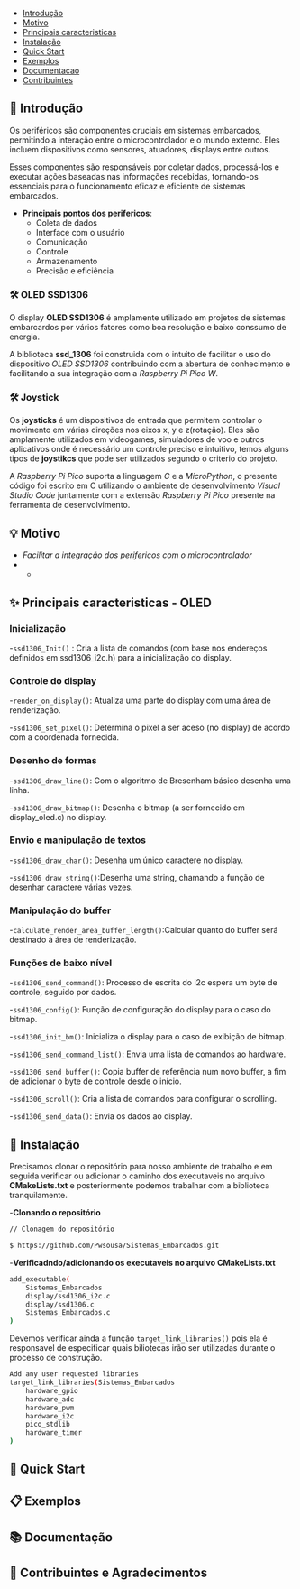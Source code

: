 - [Introdução](#-introdução)
- [Motivo](#-motivo)
- [Principais caracteristicas](#-caracteristicas--capacidades)
- [Instalação](#-instalacao)
- [Quick Start](#-quick-start)
- [Exemplos](#-exemplos)
- [Documentacao](#-documentacao)
- [Contribuintes](#-contribuintes)


## 🌟 Introdução

Os periféricos são componentes cruciais em sistemas embarcados, permitindo a interação entre o microcontrolador e o mundo externo. Eles incluem dispositivos como sensores, atuadores, displays entre outros. 

Esses componentes são responsáveis por coletar dados, processá-los e executar ações baseadas nas informações recebidas, tornando-os essenciais para o funcionamento eficaz e eficiente de sistemas embarcados.

- **Principais pontos dos perifericos**:
    - Coleta de dados
    - Interface com o usuário
    - Comunicação
    - Controle
    - Armazenamento
    - Precisão e eficiência

### 🛠️ OLED SSD1306

O display **OLED SSD1306** é amplamente utilizado em projetos de sistemas embarcardos por vários fatores como boa resolução e baixo conssumo de energia.

A biblioteca **ssd_1306** foi construida com o intuito de facilitar o uso do dispositivo *OLED SSD1306* contribuindo com a abertura de conhecimento e facilitando a sua integração com a *Raspberry Pi Pico W*. 

### 🛠️ Joystick 

Os **joysticks** é um dispositivos de entrada que permitem controlar o movimento em várias direções nos eixos x, y e z(rotação). Eles são amplamente utilizados em videogames, simuladores de voo e outros aplicativos onde é necessário um controle preciso e intuitivo, temos alguns tipos de **joystikcs** que pode ser utilizados segundo o criterio do projeto.

A *Raspberry Pi Pico* suporta a linguagem *C* e a *MicroPython*, o presente código foi escrito em C utilizando o ambiente de desenvolvimento *Visual Studio Code* juntamente com a extensão *Raspberry Pi Pico* presente na ferramenta de desenvolvimento.

## 💡 Motivo

- *Facilitar a integração dos perifericos com o microcontrolador*
- *

## ✨ Principais caracteristicas - OLED

### Inicialização

-`ssd1306_Init()` : Cria a lista de comandos (com base nos endereços definidos em ssd1306_i2c.h) para a inicialização do display.

### Controle do display

-`render_on_display()`: Atualiza uma parte do display com uma área de renderização.

-`ssd1306_set_pixel()`: Determina o pixel a ser aceso (no display) de acordo com a coordenada fornecida.

### Desenho de formas 

-`ssd1306_draw_line()`: Com o algoritmo de Bresenham básico desenha uma linha.

-`ssd1306_draw_bitmap()`: Desenha o bitmap (a ser fornecido em display_oled.c) no display.

### Envio e manipulação de textos

-`ssd1306_draw_char()`: Desenha um único caractere no display.

-`ssd1306_draw_string()`:Desenha uma string, chamando a função de desenhar 
caractere várias vezes.

### Manipulação do buffer

-`calculate_render_area_buffer_length()`:Calcular quanto do buffer será destinado à área de renderização.

### Funções de baixo nível

-`ssd1306_send_command()`: Processo de escrita do i2c espera um byte de controle, seguido por dados.

-`ssd1306_config()`: Função de configuração do display para o caso do bitmap.

-`ssd1306_init_bm()`: Inicializa o display para o caso de exibição de bitmap.

-`ssd1306_send_command_list()`: Envia uma lista de comandos ao hardware.

-`ssd1306_send_buffer()`: Copia buffer de referência num novo buffer, a fim de adicionar o byte de controle desde o início.

-`ssd1306_scroll()`: Cria a lista de comandos para configurar o scrolling.

-`ssd1306_send_data()`: Envia os dados ao display.

## 🔧 Instalação

Precisamos clonar o repositório para nosso ambiente de trabalho e em seguida verificar ou adicionar o caminho dos executaveis no arquivo **CMakeLists.txt** e posteriormente podemos trabalhar com a biblioteca tranquilamente.

-**Clonando o repositório**

```bash 
// Clonagem do repositório

$ https://github.com/Pwsousa/Sistemas_Embarcados.git

```
-**Verificadndo/adicionando os executaveis no arquivo CMakeLists.txt**

```bash 
add_executable(
    Sistemas_Embarcados 
    display/ssd1306_i2c.c
    display/ssd1306.c
    Sistemas_Embarcados.c 
)

```
Devemos verificar ainda a função `target_link_libraries()` pois ela é responsavel de especificar quais biliotecas irão ser utilizadas durante o processo de construção.

```bash
Add any user requested libraries
target_link_libraries(Sistemas_Embarcados 
    hardware_gpio
    hardware_adc
    hardware_pwm
    hardware_i2c
    pico_stdlib
    hardware_timer
)

```

## 🚀 Quick Start

## 📋 Exemplos

## 📚 Documentação

## 👥 Contribuintes e Agradecimentos




